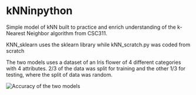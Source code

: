 # kNNinpython

Simple model of kNN built to practice and enrich understanding of the k-Nearest Neighbor algorithm from CSC311.

KNN_sklearn uses the sklearn library while kNN_scratch.py was coded from scratch 

The two models uses a dataset of an Iris flower of 4 different categories with 4 attributes. 
2/3 of the data was split for training and the other 1/3 for testing, where the split of data was random. 

![Accuracy of the two models](https://i.imgur.com/KOLGVEi.png)